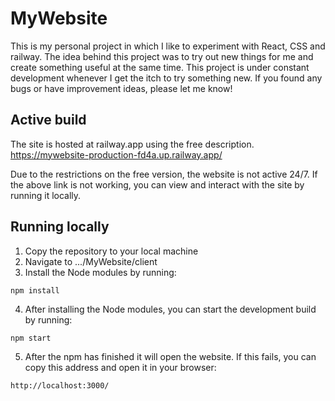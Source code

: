 # MyWebsite

This is my personal project in which I like to experiment with React, CSS and railway. The idea behind this project was to try out new things for me and create something useful at the same time. This project is under constant development whenever I get the itch to try something new. If you found any bugs or have improvement ideas, please let me know!

## Active build

The site is hosted at railway.app using the free description. https://mywebsite-production-fd4a.up.railway.app/

Due to the restrictions on the free version, the website is not active 24/7. If the above link is not working, you can view and interact with the site by running it locally.

## Running locally

1.    Copy the repository to your local machine
2.    Navigate to .../MyWebsite/client
3.    Install the Node modules by running:
```console 
npm install
```
4.    After installing the Node modules, you can start the development build by running:
```console 
npm start
```
5.    After the npm has finished it will open the website. If this fails, you can copy this address and open it in your browser:
```
http://localhost:3000/
```
